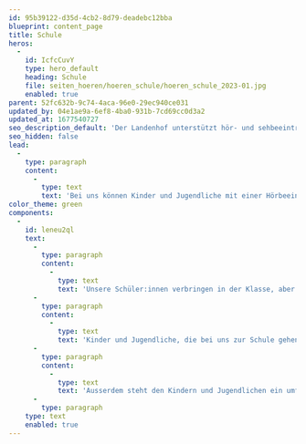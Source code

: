 ```yaml
---
id: 95b39122-d35d-4cb2-8d79-deadebc12bba
blueprint: content_page
title: Schule
heros:
  -
    id: IcfcCuvY
    type: hero_default
    heading: Schule
    file: seiten_hoeren/hoeren_schule/hoeren_schule_2023-01.jpg
    enabled: true
parent: 52fc632b-9c74-4aca-96e0-29ec940ce031
updated_by: 04e1ae9a-6ef8-4ba0-931b-7cd69cc0d3a2
updated_at: 1677540727
seo_description_default: 'Der Landenhof unterstützt hör- und sehbeeinträchtigte Kinder & Jugendliche in ihrem selbstbestimmten Leben durch Förderung ihrer Fähigkeiten & Entwicklung'
seo_hidden: false
lead:
  -
    type: paragraph
    content:
      -
        type: text
        text: 'Bei uns können Kinder und Jugendliche mit einer Hörbeeinträchtigung oder solche mit einer auditiven Verarbeitungs- und Wahrnehmungsstörung (AVWS) alle Stufen der Aargauer Volksschule besuchen – vom Kindergarten bis zum 10. Schuljahr (Berufswahljahr).'
color_theme: green
components:
  -
    id: leneu2ql
    text:
      -
        type: paragraph
        content:
          -
            type: text
            text: 'Unsere Schüler:innen verbringen in der Klasse, aber auch als Tageshort- oder Wocheninternats-Schüler:innen viel gemeinsame Zeit mit anderen Hörbeeinträchtigten.'
      -
        type: paragraph
        content:
          -
            type: text
            text: 'Kinder und Jugendliche, die bei uns zur Schule gehen, können auch hier wohnen. Sie leben ihrem Alter entsprechend in einer Wohngruppe, wo sie vier Mal - oder bei Bedarf auch nur zwei oder drei Mal - pro Woche übernachten.'
      -
        type: paragraph
        content:
          -
            type: text
            text: 'Ausserdem steht den Kindern und Jugendlichen ein umfassendes Therapie- und Beratungsangebot zur Verfügung, das sie in ihrer Entwicklung unterstützt und fördert.'
      -
        type: paragraph
    type: text
    enabled: true
---
```

